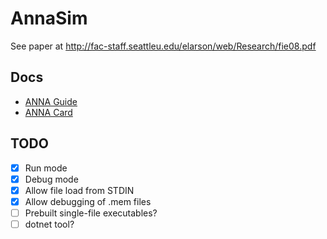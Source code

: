# AnnaSim

See paper at http://fac-staff.seattleu.edu/elarson/web/Research/fie08.pdf

## Docs

* [ANNA Guide](docs/ANNA_Guide.pdf)
* [ANNA Card](docs/ANNA_Card.pdf)

## TODO

- [X] Run mode
- [X] Debug mode
- [X] Allow file load from STDIN
- [X] Allow debugging of .mem files
- [ ] Prebuilt single-file executables?
- [ ] dotnet tool?
